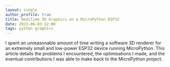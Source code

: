 ```yaml
---
layout: single
author_profile: true
title: Realtime 3D Graphics on a MicroPython ESP32
date: 2023-06-03 12:00
tags: python graphics
---
```


I spent an unreasonable amount of time writing a software 3D renderer for an extremely small and low-power ESP32 device running MicroPython. This article details the problems I encountered, the optimisations I made, and the eventual contributions I was able to make back to the MicroPython project.


